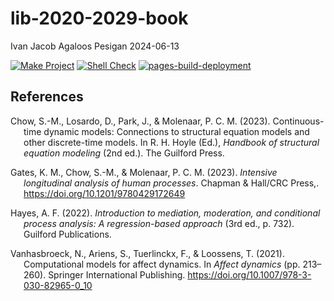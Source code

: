 lib-2020-2029-book
================
Ivan Jacob Agaloos Pesigan
2024-06-13

<!-- README.md is generated from .setup/readme/README.Rmd. Please edit that file -->
<!-- badges: start -->

[![Make
Project](https://github.com/ijapesigan/lib-2020-2029-book/actions/workflows/make.yml/badge.svg)](https://github.com/ijapesigan/lib-2020-2029-book/actions/workflows/make.yml)
[![Shell
Check](https://github.com/ijapesigan/lib-2020-2029-book/actions/workflows/shellcheck.yml/badge.svg)](https://github.com/ijapesigan/lib-2020-2029-book/actions/workflows/shellcheck.yml)
[![pages-build-deployment](https://github.com/ijapesigan/lib-2020-2029-book/actions/workflows/pages/pages-build-deployment/badge.svg)](https://github.com/ijapesigan/lib-2020-2029-book/actions/workflows/pages/pages-build-deployment)
<!-- badges: end -->

## References

<div id="refs" class="references csl-bib-body hanging-indent"
entry-spacing="0" line-spacing="2">

<div id="ref-Chow-Losardo-Park-etal-2023" class="csl-entry">

Chow, S.-M., Losardo, D., Park, J., & Molenaar, P. C. M. (2023).
Continuous-time dynamic models: Connections to structural equation
models and other discrete-time models. In R. H. Hoyle (Ed.), *Handbook
of structural equation modeling* (2nd ed.). The Guilford Press.

</div>

<div id="ref-Gates-Chow-Molenaar-2023" class="csl-entry">

Gates, K. M., Chow, S.-M., & Molenaar, P. C. M. (2023). *Intensive
longitudinal analysis of human processes*. Chapman & Hall/CRC Press,.
<https://doi.org/10.1201/9780429172649>

</div>

<div id="ref-Hayes-2022" class="csl-entry">

Hayes, A. F. (2022). *Introduction to mediation, moderation, and
conditional process analysis: A regression-based approach* (3rd ed., p.
732). Guilford Publications.

</div>

<div id="ref-Vanhasbroeck-Ariens-Tuerlinckx-etal-2021"
class="csl-entry">

Vanhasbroeck, N., Ariens, S., Tuerlinckx, F., & Loossens, T. (2021).
Computational models for affect dynamics. In *Affect dynamics* (pp.
213–260). Springer International Publishing.
<https://doi.org/10.1007/978-3-030-82965-0_10>

</div>

</div>
